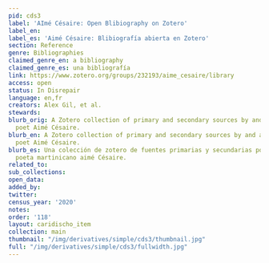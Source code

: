 ```yaml
---
pid: cds3
label: 'AImé Césaire: Open Blibiography on Zotero'
label_en:
label_es: 'Aimé Césaire: Blibiografía abierta en Zotero'
section: Reference
genre: Bibliographies
claimed_genre_en: a bibliography
claimed_genre_es: una bibliografía
link: https://www.zotero.org/groups/232193/aime_cesaire/library
access: open
status: In Disrepair
language: en,fr
creators: Alex Gil, et al.
stewards:
blurb_orig: A Zotero collection of primary and secondary sources by and about Martinican
  poet Aimé Césaire.
blurb_en: A Zotero collection of primary and secondary sources by and about Martinican
  poet Aimé Césaire.
blurb_es: Una colección de zotero de fuentes primarias y secundarias por y sobre el
  poeta martinicano aimé Césaire.
related_to:
sub_collections:
open_data:
added_by:
twitter:
census_year: '2020'
notes:
order: '118'
layout: caridischo_item
collection: main
thumbnail: "/img/derivatives/simple/cds3/thumbnail.jpg"
full: "/img/derivatives/simple/cds3/fullwidth.jpg"
---
```

